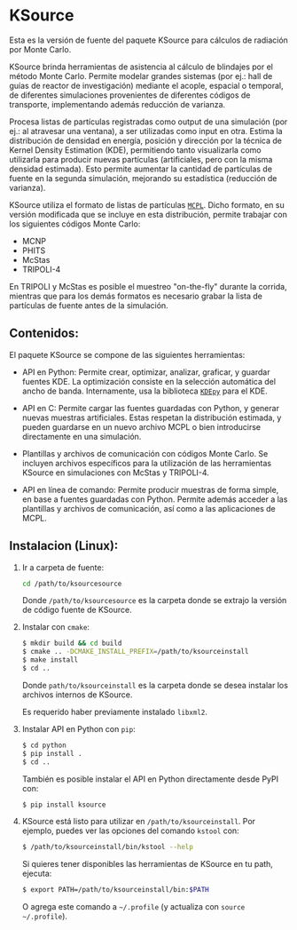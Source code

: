 # KSource

Esta es la versión de fuente del paquete KSource para cálculos de radiación por Monte Carlo.

KSource brinda herramientas de asistencia al cálculo de blindajes por el método Monte Carlo. Permite modelar grandes sistemas (por ej.: hall de guías de reactor de investigación) mediante el acople, espacial o temporal, de diferentes simulaciones provenientes de diferentes códigos de transporte, implementando además reducción de varianza.

Procesa listas de partículas registradas como output de una simulación (por ej.: al atravesar una ventana), a ser utilizadas como input en otra. Estima la distribución de densidad en energía, posición y dirección por la técnica de Kernel Density Estimation (KDE), permitiendo tanto visualizarla como utilizarla para producir nuevas partículas (artificiales, pero con la misma densidad estimada). Esto permite aumentar la cantidad de partículas de fuente en la segunda simulación, mejorando su estadística (reducción de varianza).

KSource utiliza el formato de listas de partículas [`MCPL`](https://mctools.github.io/mcpl/). Dicho formato, en su versión modificada que se incluye en esta distribución, permite trabajar con los siguientes códigos Monte Carlo:
*	MCNP
*	PHITS
*	McStas
*	TRIPOLI-4

En TRIPOLI y McStas es posible el muestreo "on-the-fly" durante la corrida, mientras que para los demás formatos es necesario grabar la lista de partículas de fuente antes de la simulación.


## Contenidos:

El paquete KSource se compone de las siguientes herramientas:

*	API en Python: Permite crear, optimizar, analizar, graficar, y guardar fuentes KDE. La optimización consiste en la selección automática del ancho de banda. Internamente, usa la biblioteca [`KDEpy`](https://kdepy.readthedocs.io/en/latest) para el KDE.

*	API en C: Permite cargar las fuentes guardadas con Python, y generar nuevas muestras artificiales. Estas respetan la distribución estimada, y pueden guardarse en un nuevo archivo MCPL o bien introducirse directamente en una simulación.

*	Plantillas y archivos de comunicación con códigos Monte Carlo. Se incluyen archivos específicos para la utilización de las herramientas KSource en simulaciones con McStas y TRIPOLI-4.

*	API en línea de comando: Permite producir muestras de forma simple, en base a fuentes guardadas con Python. Permite además acceder a las plantillas y archivos de comunicación, así como a las aplicaciones de MCPL.



## Instalacion (Linux):
	
1.	Ir a carpeta de fuente:

	```bash
	cd /path/to/ksourcesource
	```

	Donde `/path/to/ksourcesource` es la carpeta donde se extrajo la versión de código fuente de KSource.

2.	Instalar con `cmake`:

	```bash
	$ mkdir build && cd build
	$ cmake .. -DCMAKE_INSTALL_PREFIX=/path/to/ksourceinstall
	$ make install
	$ cd ..
	```
	Donde `path/to/ksourceinstall` es la carpeta donde se desea instalar los archivos internos de KSource.

	Es requerido haber previamente instalado `libxml2`.

3.	Instalar API en Python con `pip`:

	```bash
	$ cd python
	$ pip install .
	$ cd ..
	```

	También es posible instalar el API en Python directamente desde PyPI con:

	```bash
	$ pip install ksource
	```

4.	KSource está listo para utilizar en `/path/to/ksourceinstall`. Por ejemplo, puedes ver las opciones del comando `kstool` con:

	```bash
	$ /path/to/ksourceinstall/bin/kstool --help
	```

	Si quieres tener disponibles las herramientas de KSource en tu path, ejecuta:

	```bash
	$ export PATH=/path/to/ksourceinstall/bin:$PATH
	```
	O agrega este comando a `~/.profile` (y actualiza con `source ~/.profile`).

